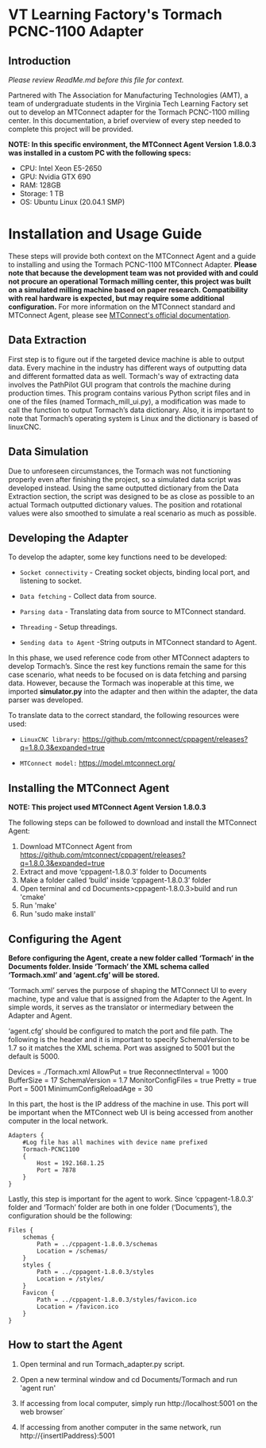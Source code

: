 # VT Learning Factory's Tormach PCNC-1100 Adapter

  
## Introduction

*Please review ReadMe.md before this file for context.*

Partnered with The Association for Manufacturing Technologies (AMT), a team of undergraduate students in the Virginia Tech Learning Factory set out to develop an MTConnect adapter for the Tormach PCNC-1100 milling center. In this documentation, a brief overview of every step needed to complete this project will be provided.

  

**NOTE: In this specific environment, the MTConnect Agent Version 1.8.0.3 was installed in a custom PC with the following specs:**
- CPU: Intel Xeon E5-2650
- GPU: Nvidia GTX 690
- RAM: 128GB
- Storage: 1 TB
- OS: Ubuntu Linux (20.04.1 SMP)

  

# Installation and Usage Guide

These steps will provide both context on the MTConnect Agent and a guide to installing and using the Tormach PCNC-1100 MTConnect Adapter. **Please note that because the development team was not provided with and could not procure an operational Tormach milling center, this project was built on a simulated milling machine based on paper research.  Compatibility with real hardware is expected, but may require some additional configuration.** For more information on the MTConnect standard and MTConnect Agent, please see [MTConnect's official documentation](https://www.mtconnect.org/documents).

## Data Extraction

First step is to figure out if the targeted device machine is able to output data. Every machine in the industry has different ways of outputting data and different formatted data as well. Tormach's way of extracting data involves the PathPilot GUI program that controls the machine during production times. This program contains various Python script files and in one of the files (named Tormach_mill_ui.py), a modification was made to call the function to output Tormach’s data dictionary. Also, it is important to note that Tormach’s operating system is Linux and the dictionary is based of linuxCNC.

  

## Data Simulation

Due to unforeseen circumstances, the Tormach was not functioning properly even after finishing the project, so a simulated data script was developed instead. Using the same outputted dictionary from the Data Extraction section, the script was designed to be as close as possible to an actual Tormach outputted dictionary values. The position and rotational values were also smoothed to simulate a real scenario as much as possible.

  

## Developing the Adapter

To develop the adapter, some key functions need to be developed:

* `Socket connectivity` - Creating socket objects, binding local port, and listening to socket.

* `Data fetching` - Collect data from source.

* `Parsing data` - Translating data from source to MTConnect standard.

* `Threading` - Setup threadings.

* `Sending data to Agent` -String outputs in MTConnect standard to Agent.

  

In this phase, we used reference code from other MTConnect adapters to develop Tormach’s. Since the rest key functions remain the same for this case scenario, what needs to be focused on is data fetching and parsing data. However, because the Tormach was inoperable at this time, we imported **simulator.py** into the adapter and then within the adapter, the data parser was developed.

  

To translate data to the correct standard, the following resources were used:

* `LinuxCNC library:` https://github.com/mtconnect/cppagent/releases?q=1.8.0.3&expanded=true

  

* `MTConnect model:` https://model.mtconnect.org/

  

  
  

## Installing the MTConnect Agent

**NOTE: This project used MTConnect Agent Version 1.8.0.3**

  

The following steps can be followed to download and install the MTConnect Agent:

1) Download MTConnect Agent from https://github.com/mtconnect/cppagent/releases?q=1.8.0.3&expanded=true
2) Extract and move ‘cppagent-1.8.0.3’ folder to Documents
3) Make a folder called ‘build’ inside ‘cppagent-1.8.0.3’ folder
4) Open terminal and cd Documents>cppagent-1.8.0.3>build and run 'cmake'
5) Run 'make'
6) Run 'sudo make install'

  

## Configuring the Agent

**Before configuring the Agent, create a new folder called ‘Tormach’ in the Documents folder. Inside ‘Tormach’ the XML schema called ‘Tormach.xml’ and ‘agent.cfg’ will be stored.**

  

‘Tormach.xml’ serves the purpose of shaping the MTConnect UI to every machine, type and value that is assigned from the Adapter to the Agent. In simple words, it serves as the translator or intermediary between the Adapter and Agent.
  

‘agent.cfg’ should be configured to match the port and file path. The following is the header and it is important to specify SchemaVersion to be 1.7 so it matches the XML schema. Port was assigned to 5001 but the default is 5000.

  

Devices = ./Tormach.xml
AllowPut = true
ReconnectInterval = 1000
BufferSize = 17
SchemaVersion = 1.7
MonitorConfigFiles = true
Pretty = true
Port = 5001
MinimumConfigReloadAge = 30

  

In this part, the host is the IP address of the machine in use. This port will be important when the MTConnect web UI is being accessed from another computer in the local network.

  

	Adapters {
		#Log file has all machines with device name prefixed
		Tormach-PCNC1100
		{
			Host = 192.168.1.25
			Port = 7878
		}
	}

  

Lastly, this step is important for the agent to work. Since ‘cppagent-1.8.0.3’ folder and ‘Tormach’ folder are both in one folder (‘Documents’), the configuration should be the following:

  

	Files {
		schemas {
			Path = ../cppagent-1.8.0.3/schemas
			Location = /schemas/
		}
		styles {
			Path = ../cppagent-1.8.0.3/styles
			Location = /styles/
		}
		Favicon {
			Path = ../cppagent-1.8.0.3/styles/favicon.ico
            Location = /favicon.ico
        }
	}



## How to start the Agent

1) Open terminal and run Tormach_adapter.py script.

2) Open a new terminal window and cd Documents/Tormach and run 'agent run'

3) If accessing from local computer, simply run http://localhost:5001 on the web browser`
4) If accessing from another computer in the same network, run http://{insertIPaddress}:5001
